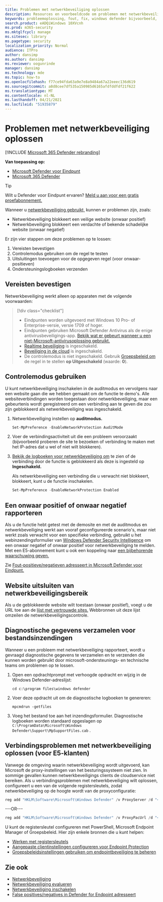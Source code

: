 ```yaml
---
title: Problemen met netwerkbeveiliging oplossen
description: Resources en voorbeeldcode om problemen met netwerkbeveiliging in Microsoft Defender voor Eindpunt op te lossen.
keywords: probleemoplossing, fout, fix, windows defender bijvoorbeeld, asr, regels, hips, troubleshoot, audit, exclusion, false positive, broken, blocking, Microsoft Defender for Endpoint
search.product: eADQiWindows 10XVcnh
ms.prod: m365-security
ms.mktglfcycl: manage
ms.sitesec: library
ms.pagetype: security
localization_priority: Normal
audience: ITPro
author: dansimp
ms.author: dansimp
ms.reviewer: oogunrinde
manager: dansimp
ms.technology: mde
ms.topic: how-to
ms.openlocfilehash: f77ce94fda63a9e7e8a9484a67a22eeec136d619
ms.sourcegitcommit: a8d8cee7df535a150985d6165afdfddfdf21f622
ms.translationtype: MT
ms.contentlocale: nl-NL
ms.lasthandoff: 04/21/2021
ms.locfileid: "51935879"
---
```

# <a name="troubleshoot-network-protection"></a>Problemen met netwerkbeveiliging oplossen

[!INCLUDE [Microsoft 365 Defender rebranding](../../includes/microsoft-defender.md)]

**Van toepassing op:**
- [Microsoft Defender voor Eindpunt](https://go.microsoft.com/fwlink/p/?linkid=2154037)
- [Microsoft 365 Defender](https://go.microsoft.com/fwlink/?linkid=2118804)

> [!TIP]
> Wilt u Defender voor Eindpunt ervaren? [Meld u aan voor een gratis proefabonnement.](https://www.microsoft.com/microsoft-365/windows/microsoft-defender-atp?ocid=docs-wdatp-pullalerts-abovefoldlink) 


Wanneer u [netwerkbeveiliging gebruikt,](network-protection.md) kunnen er problemen zijn, zoals:

- Netwerkbeveiliging blokkeert een veilige website (onwaar positief)
- Netwerkbeveiliging blokkeert een verdachte of bekende schadelijke website (onwaar negatief)

Er zijn vier stappen om deze problemen op te lossen:

1. Vereisten bevestigen
2. Controlemodus gebruiken om de regel te testen
3. Uitsluitingen toevoegen voor de opgegeven regel (voor onwaar-positieven)
4. Ondersteuningslogboeken verzenden

## <a name="confirm-prerequisites"></a>Vereisten bevestigen

Netwerkbeveiliging werkt alleen op apparaten met de volgende voorwaarden:

>[!div class="checklist"]
> - Eindpunten worden uitgevoerd met Windows 10 Pro- of Enterprise-versie, versie 1709 of hoger.
> - Eindpunten gebruiken Microsoft Defender Antivirus als de enige antivirusbeveiligings-app. [Bekijk wat er gebeurt wanneer u een niet-Microsoft-antivirusoplossing gebruikt.](https://docs.microsoft.com/windows/security/threat-protection/microsoft-defender-antivirus/microsoft-defender-antivirus-compatibility)
> - [Realtime beveiliging](https://docs.microsoft.com/windows/security/threat-protection/microsoft-defender-antivirus/configure-real-time-protection-microsoft-defender-antivirus) is ingeschakeld.
> - [Beveiliging in de cloud](https://docs.microsoft.com/windows/security/threat-protection/microsoft-defender-antivirus/enable-cloud-protection-microsoft-defender-antivirus) is ingeschakeld.
> - De controlemodus is niet ingeschakeld. Gebruik [Groepsbeleid om](enable-network-protection.md#group-policy) de regel in te stellen **op Uitgeschakeld** (waarde: **0**).

## <a name="use-audit-mode"></a>Controlemodus gebruiken

U kunt netwerkbeveiliging inschakelen in de auditmodus en vervolgens naar een website gaan die we hebben gemaakt om de functie te demo's. Alle websiteverbindingen worden toegestaan door netwerkbeveiliging, maar een gebeurtenis wordt geregistreerd om een verbinding aan te geven die zou zijn geblokkeerd als netwerkbeveiliging was ingeschakeld.

1. Netwerkbeveiliging instellen op **auditmodus.**

   ```PowerShell
   Set-MpPreference -EnableNetworkProtection AuditMode
   ```

2. Voer de verbindingsactiviteit uit die een probleem veroorzaakt (bijvoorbeeld proberen de site te bezoeken of verbinding te maken met het IP-adres dat u wel of niet wilt blokkeren).

3. [Bekijk de logboeken voor netwerkbeveiliging om](network-protection.md#review-network-protection-events-in-windows-event-viewer) te zien of de verbinding door de functie is geblokkeerd als deze is ingesteld op **Ingeschakeld.**
   
   Als netwerkbeveiliging een verbinding die u verwacht niet blokkeert, blokkeert, kunt u de functie inschakelen.

   ```PowerShell
   Set-MpPreference -EnableNetworkProtection Enabled
   ```

## <a name="report-a-false-positive-or-false-negative"></a>Een onwaar positief of onwaar negatief rapporteren

Als u de functie hebt getest met de demosite en met de auditmodus en netwerkbeveiliging werkt aan vooraf geconfigureerde scenario's, maar niet werkt zoals verwacht voor een specifieke verbinding, gebruikt u het webinzendingsformulier van [Windows Defender Security Intelligence](https://www.microsoft.com/wdsi/filesubmission) om een onwaar negatief of onwaar positief voor netwerkbeveiliging te melden. Met een E5-abonnement kunt u ook een koppeling naar [een bijbehorende waarschuwing geven.](alerts-queue.md)

Zie [Fout-positieve/negatieven adresseert in Microsoft Defender voor Eindpunt.](defender-endpoint-false-positives-negatives.md)

## <a name="exclude-website-from-network-protection-scope"></a>Website uitsluiten van netwerkbeveiligingsbereik

Als u de geblokkeerde website wilt toestaan (onwaar positief), voegt u de URL toe aan de [lijst met vertrouwde sites.](https://blogs.msdn.microsoft.com/asiatech/2014/08/19/how-to-add-web-sites-to-trusted-sites-via-gpo-from-dc-installed-ie10-or-higher-ie-version/) Webbronnen uit deze lijst omzeilen de netwerkbeveiligingscontrole.

## <a name="collect-diagnostic-data-for-file-submissions"></a>Diagnostische gegevens verzamelen voor bestandsinzendingen

Wanneer u een probleem met netwerkbeveiliging rapporteert, wordt u gevraagd diagnostische gegevens te verzamelen en te verzenden die kunnen worden gebruikt door microsoft-ondersteunings- en technische teams om problemen op te lossen.

1. Open een opdrachtprompt met verhoogde opdracht en wijzig in de Windows Defender-adreslijst:

   ```console
   cd c:\program files\windows defender
   ```

2. Voer deze opdracht uit om de diagnostische logboeken te genereren:

   ```console
   mpcmdrun -getfiles
   ```

3. Voeg het bestand toe aan het inzendingsformulier. Diagnostische logboeken worden standaard opgeslagen op `C:\ProgramData\Microsoft\Windows Defender\Support\MpSupportFiles.cab` . 

## <a name="resolve-connectivity-issues-with-network-protection-for-e5-customers"></a>Verbindingsproblemen met netwerkbeveiliging oplossen (voor E5-klanten)

Vanwege de omgeving waarin netwerkbeveiliging wordt uitgevoerd, kan Microsoft de proxy-instellingen van het besturingssysteem niet zien. In sommige gevallen kunnen netwerkbeveiligings clients de cloudservice niet bereiken. Als u verbindingsproblemen met netwerkbeveiliging wilt oplossen, configureert u een van de volgende registersleutels, zodat netwerkbeveiliging op de hoogte wordt van de proxyconfiguratie:

```powershell
reg add "HKLM\Software\Microsoft\Windows Defender" /v ProxyServer /d "<proxy IP address: Port>" /f
```

---OR---


```powershell
reg add "HKLM\Software\Microsoft\Windows Defender" /v ProxyPacUrl /d "<Proxy PAC url>" /f
```

U kunt de registersleutel configureren met PowerShell, Microsoft Endpoint Manager of Groepsbeleid. Hier zijn enkele bronnen die u kunt helpen:
- [Werken met registersleutels](/powershell/scripting/samples/working-with-registry-keys)
- [Aangepaste clientinstellingen configureren voor Endpoint Protection](/mem/configmgr/protect/deploy-use/endpoint-protection-configure-client)
- [Groepsbeleidsinstellingen gebruiken om endpointbeveiliging te beheren](/mem/configmgr/protect/deploy-use/endpoint-protection-group-policies)

## <a name="see-also"></a>Zie ook

- [Netwerkbeveiliging](network-protection.md)
- [Netwerkbeveiliging evalueren](evaluate-network-protection.md)
- [Netwerkbeveiliging inschakelen](enable-network-protection.md)
- [False positives/negatives in Defender for Endpoint adresseert](defender-endpoint-false-positives-negatives.md)
